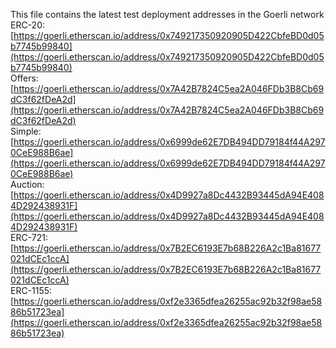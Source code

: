 This file contains the latest test deployment addresses in the Goerli network<br/>ERC-20: [https://goerli.etherscan.io/address/0x749217350920905D422CbfeBD0d05b7745b99840](https://goerli.etherscan.io/address/0x749217350920905D422CbfeBD0d05b7745b99840)<br/>Offers: [https://goerli.etherscan.io/address/0x7A42B7824C5ea2A046FDb3B8Cb69dC3f62fDeA2d](https://goerli.etherscan.io/address/0x7A42B7824C5ea2A046FDb3B8Cb69dC3f62fDeA2d)<br/>Simple: [https://goerli.etherscan.io/address/0x6999de62E7DB494DD79184f44A2970CeE988B6ae](https://goerli.etherscan.io/address/0x6999de62E7DB494DD79184f44A2970CeE988B6ae)<br/>Auction: [https://goerli.etherscan.io/address/0x4D9927a8Dc4432B93445dA94E4084D292438931F](https://goerli.etherscan.io/address/0x4D9927a8Dc4432B93445dA94E4084D292438931F)<br/>ERC-721: [https://goerli.etherscan.io/address/0x7B2EC6193E7b68B226A2c1Ba81677021dCEc1ccA](https://goerli.etherscan.io/address/0x7B2EC6193E7b68B226A2c1Ba81677021dCEc1ccA)<br/>ERC-1155: [https://goerli.etherscan.io/address/0xf2e3365dfea26255ac92b32f98ae5886b51723ea](https://goerli.etherscan.io/address/0xf2e3365dfea26255ac92b32f98ae5886b51723ea)<br/>